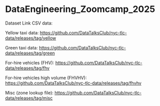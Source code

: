 # DataEngineering_Zoomcamp_2025

Dataset Link
CSV data:

Yellow taxi data: https://github.com/DataTalksClub/nyc-tlc-data/releases/tag/yellow

Green taxi data: https://github.com/DataTalksClub/nyc-tlc-data/releases/tag/green

For-hire vehicles (FHV): https://github.com/DataTalksClub/nyc-tlc-data/releases/tag/fhv

For-hire vehicles high volume (FHVHV): https://github.com/DataTalksClub/nyc-tlc-data/releases/tag/fhvhv

Misc (zone lookup file): https://github.com/DataTalksClub/nyc-tlc-data/releases/tag/misc

